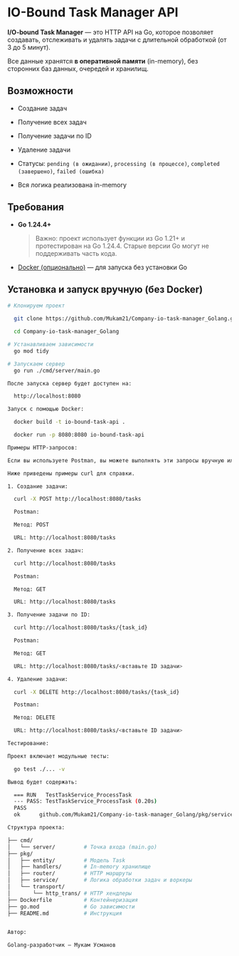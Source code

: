 # IO-Bound Task Manager API

**I/O-bound Task Manager** — это HTTP API на Go, которое позволяет создавать, отслеживать и удалять задачи с длительной обработкой (от 3 до 5 минут). 

Все данные хранятся **в оперативной памяти** (in-memory), без сторонних баз данных, очередей и хранилищ.

##  Возможности

- Создание задач

- Получение всех задач

- Получение задачи по ID

- Удаление задачи

- Статусы: `pending (в ожидании)`, `processing (в процессе)`, `completed (завершено)`, `failed (ошибка)`

- Вся логика реализована in-memory

##  Требования

- **Go 1.24.4+**  
  > Важно: проект использует функции из Go 1.21+ и протестирован на Go 1.24.4. Старые версии Go могут не поддерживать часть кода.

- [Docker (опционально)](https://docs.docker.com/get-docker/) — для запуска без установки Go

##  Установка и запуск вручную (без Docker)

```bash
# Клонируем проект

  git clone https://github.com/Mukam21/Company-io-task-manager_Golang.git

  cd Company-io-task-manager_Golang

# Устанавливаем зависимости
  go mod tidy

# Запускаем сервер
  go run ./cmd/server/main.go

После запуска сервер будет доступен на:

  http://localhost:8080

Запуск с помощью Docker:

  docker build -t io-bound-task-api .

  docker run -p 8080:8080 io-bound-task-api

Примеры HTTP-запросов:

Если вы используете Postman, вы можете выполнять эти запросы вручную или импортировать коллекцию.

Ниже приведены примеры curl для справки.

1. Создание задачи:

  curl -X POST http://localhost:8080/tasks

  Postman:

  Метод: POST

  URL: http://localhost:8080/tasks

2. Получение всех задач:

  curl http://localhost:8080/tasks

  Postman:

  Метод: GET

  URL: http://localhost:8080/tasks

3. Получение задачи по ID:

  curl http://localhost:8080/tasks/{task_id}

  Postman:

  Метод: GET

  URL: http://localhost:8080/tasks/<вставьте ID задачи>

4. Удаление задачи:

  curl -X DELETE http://localhost:8080/tasks/{task_id}

  Postman:

  Метод: DELETE

  URL: http://localhost:8080/tasks/<вставьте ID задачи>

Тестирование:

Проект включает модульные тесты:

  go test ./... -v

Вывод будет содержать:

  === RUN   TestTaskService_ProcessTask
  --- PASS: TestTaskService_ProcessTask (0.20s)
  PASS
  ok      github.com/Mukam21/Company-io-task-manager_Golang/pkg/service

Структура проекта:

├── cmd/
│   └── server/         # Точка входа (main.go)
├── pkg/
│   ├── entity/         # Модель Task
│   ├── handlers/       # In-memory хранилище
│   ├── router/         # HTTP маршруты
│   ├── service/        # Логика обработки задач и воркеры
│   └── transport/
│       └── http_trans/ # HTTP хендлеры
├── Dockerfile          # Контейнеризация
├── go.mod              # Go зависимости
├── README.md           # Инструкция


Автор:

Golang-разработчик — Мукам Усманов

